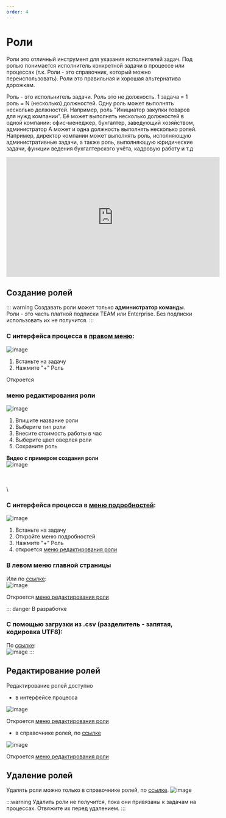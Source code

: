 ```yaml
---
order: 4
---
```


# Роли

Роли это отличный инструмент для указания исполнителей задач. Под ролью понимается исполнитель конкретной задачи в процессе или процессах (т.к. Роли - это справочник, который можно переиспользовать). Роли это правильная и хорошая альтернатива дорожкам.


Роль - это испольнитель задачи. Роль это не должность.
1 задача = 1 роль = N (несколько) должностей. 
Одну роль может выполнять несколько должностей. Например, роль "Инициатор закупки товаров для нужд компании". Её может выполнять несколько должностей в одной компании: офис-менеджер, бухгалтер, заведующий хозяйством, администратор
А может и одна должность выполнять несколько ролей. Например, директор компании может выполнять роль, исполняющую административные задачи, а также роль, выполняющую юридические задачи, функции ведения бухгалтерского учёта, кадровую работу и т.д

<iframe width="560" height="315" src="https://www.youtube.com/embed/_2W10c0YzcI?si=Br3u2STg2zdWwIQ8" frameborder="0" allow="autoplay; encrypted-media" allowfullscreen></iframe>

## Создание ролей

::: warning
Создавать роли может только **администратор команды**. Роли - это часть платной подписки TEAM или Enterprise. Без подписки использовать их не получится.
:::

### С интерфейса процесса в [правом меню](#правое-меню):

![image](create-assignee-1.png)
1) Встаньте на задачу
2) Нажмите "+" Роль

Откроется
### меню редактирования роли

![image](edit-assignee.png)

1) Впишите название роли
2) Выберите тип роли
3) Внесите стоимость работы в час
4) Выберите цвет оверлея роли
5) Сохраните роль

__Видео с примером создания роли__ \
![image](create-assignee-rm.gif)

\
\
\

### С интерфейса процесса в [меню подробностей](#меню-подробностей):

![image](create-assignee-2.png)
1) Встаньте на задачу
2) Откройте меню подробностей
3) Нажмите "+" Роль
4) откроется [меню редактирования роли](#меню-редактирования-роли)



### В левом меню главной страницы
Или по [ссылке](https://new.stormbpmn.com/app/team/assignees):  
![image](create-assignee-3.png)

Откроется [меню редактирования роли](#меню-редактирования-роли)



::: danger В разработке
### C помощью загрузки из .csv (разделитель - запятая, кодировка UTF8):

По [ссылке](https://new.stormbpmn.com/app/team):  
![image](create-assignee-4.png)
:::


## Редактирование ролей

Редактирование ролей доступно
- в интерфейсе процесса 

![image](edit-assignee-1.png)

Откроется [меню редактирования роли](#меню-редактирования-роли)


- в справочнике ролей, по [ссылке](https://new.stormbpmn.com/app/team/assignees)

![image](edit-assignee-2.png)

Откроется [меню редактирования роли](#меню-редактирования-роли)


## Удаление ролей

Удалять роли можно только в справочнике ролей, по [ссылке](https://stormbpmn.com/app/team/assignees/).
![image](delete-assignee.png)

:::warning
Удалить роли не получится, пока они привязаны к задачам на процессах. Отвяжите их перед удалением.
:::